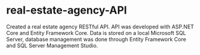 # real-estate-agency-API

Created a real estate agency RESTful API. API was developed with ASP.NET Core and Entity Framework Core. Data is stored on a local Microsoft SQL Server, database management was done through Entity Framework Core and SQL Server Management Studio.
